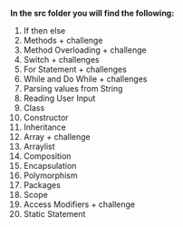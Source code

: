 
**In the src folder you will find the following:**
1. If then else
2. Methods + challenge
3. Method Overloading + challenge
4. Switch + challenges
5. For Statement + challenges
6. While and Do While + challenges
7. Parsing values from String
8. Reading User Input
9. Class
10. Constructor
11. Inheritance
12. Array + challenge
13. Arraylist
14. Composition
15. Encapsulation
16. Polymorphism
17. Packages
18. Scope
19. Access Modifiers + challenge
20. Static Statement



